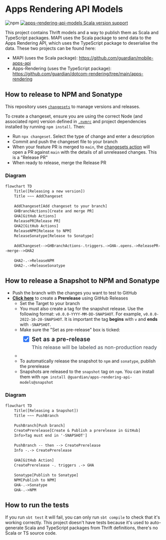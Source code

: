 # Apps Rendering API Models

![npm](https://img.shields.io/npm/v/@guardian/apps-rendering-api-models)
[![apps-rendering-api-models Scala version support](https://index.scala-lang.org/guardian/apps-rendering-api-models/apps-rendering-api-models/latest-by-scala-version.svg?platform=jvm)](https://index.scala-lang.org/guardian/apps-rendering-api-models/apps-rendering-api-models)

This project contains Thrift models and a way to publish them as Scala and TypeScript packages. MAPI uses the Scala package to send data to the Apps Rendering API, which uses the TypeScript package to deserialise the data. These two projects can be found here:

- MAPI (uses the Scala package): https://github.com/guardian/mobile-apps-api
- Apps-Rendering (uses the TypeScript package): https://github.com/guardian/dotcom-rendering/tree/main/apps-rendering

## How to release to NPM and Sonatype

This repository uses [`changesets`](https://github.com/changesets/changesets) to manage versions and releases.

To create a changeset, ensure you are using the correct Node (and associated npm) version defined in [`.nvmrc`](./.nvmrc) and project dependencies installed by running `npm install`. Then:

- Run `npx changeset`. Select the type of change and enter a description
- Commit and push the changeset file to your branch
- When your feature PR is merged to `main`, the [changesets action](.github/workflows/changesets.yaml) will open a PR against `main` with the details of all unreleased changes. This is a "Release PR"
- When ready to release, merge the Release PR

### Diagram

```mermaid
flowchart TD
    Title([Releasing a new version])
    Title ~~~ AddChangeset

    AddChangeset[Add changeset to your branch]
    GHBranchActions[Create and merge PR]
    GHA[GitHub Actions]
    ReleasePR[Release PR]
    GHA2[GitHub Actions]
    ReleaseNPM[Release to NPM]
    ReleaseSonatype[Release to Sonatype]

    AddChangeset-->GHBranchActions-.triggers.->GHA-.opens.->ReleasePR--merge-->GHA2

    GHA2-.->ReleaseNPM
    GHA2-.->ReleaseSonatype
```

## How to release a Snapshot to NPM and Sonatype

- Push the branch with the changes you want to test to GitHub
- [**Click here**](https://github.com/guardian/apps-rendering-api-models/releases/new?prerelease=true) to create a **Prerelease** using GitHub Releases
  - Set the Target to your branch
  - You must also create a tag for the snapshot release. Use the following format: `v0.0.0-YYYY-MM-DD-SNAPSHOT`. For example, `v0.0.0-2022-10-20-SNAPSHOT`. It is important the tag **begins** with `v` and **ends** with `-SNAPSHOT`.
  - Make sure the "Set as pre-release" box is ticked:
  - <img src="docs/assets/prerelease.png" width="500" />
  - To automatically release the snapshot to `npm` and `sonatype`, publish the prerelease
  - Snapshots are released to the `snapshot` tag on `npm`. You can install them with `npm install @guardian/apps-rendering-api-models@snapshot`

### Diagram

```mermaid
flowchart TD
    Title([Releasing a Snapshot])
    Title ~~~ PushBranch

    PushBranch[Push branch]
    CreatePrerelease[Create & Publish a prerelease in GitHub]
    Info>Tag must end in '-SNAPSHOT']

    PushBranch -- then --> CreatePrerelease
    Info -.-> CreatePrerelease

    GHA[GitHub Action]
    CreatePrerelease -. triggers .-> GHA

    Sonatype[Publish to Sonatype]
    NPM[Publish to NPM]
    GHA-.->Sonatype
    GHA-.->NPM
```

## How to run the tests

If you run `sbt test` it will fail, you can only run `sbt compile` to check that it's working correctly. This project doesn't have tests because it's used to auto-generate Scala and TypeScript packages from Thrift definitions, there's no Scala or TS source code.
